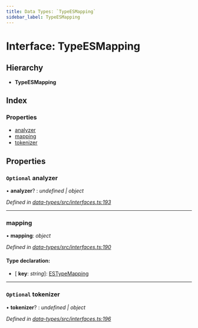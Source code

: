 ```yaml
---
title: Data Types: `TypeESMapping`
sidebar_label: TypeESMapping
---
```


# Interface: TypeESMapping

## Hierarchy

* **TypeESMapping**

## Index

### Properties

* [analyzer](typeesmapping.md#optional-analyzer)
* [mapping](typeesmapping.md#mapping)
* [tokenizer](typeesmapping.md#optional-tokenizer)

## Properties

### `Optional` analyzer

• **analyzer**? : *undefined | object*

*Defined in [data-types/src/interfaces.ts:193](https://github.com/terascope/teraslice/blob/653cf7530/packages/data-types/src/interfaces.ts#L193)*

___

###  mapping

• **mapping**: *object*

*Defined in [data-types/src/interfaces.ts:190](https://github.com/terascope/teraslice/blob/653cf7530/packages/data-types/src/interfaces.ts#L190)*

#### Type declaration:

* \[ **key**: *string*\]: [ESTypeMapping](../overview.md#estypemapping)

___

### `Optional` tokenizer

• **tokenizer**? : *undefined | object*

*Defined in [data-types/src/interfaces.ts:196](https://github.com/terascope/teraslice/blob/653cf7530/packages/data-types/src/interfaces.ts#L196)*
